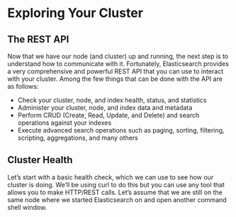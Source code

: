 # Exploring Your Cluster #

## The REST API ##

Now that we have our node (and cluster) up and running, the next step is to understand how to communicate with it. Fortunately, Elasticsearch provides a very comprehensive and powerful REST API that you can use to interact with your cluster. Among the few things that can be done with the API are as follows:

+ Check your cluster, node, and index health, status, and statistics
+ Administer your cluster, node, and index data and metadata
+ Perform CRUD (Create, Read, Update, and Delete) and search operations against your indexes
+ Execute advanced search operations such as paging, sorting, filtering, scripting, aggregations, and many others

## Cluster Health ##

Let’s start with a basic health check, which we can use to see how our cluster is doing. We’ll be using curl to do this but you can use any tool that allows you to make HTTP/REST calls. Let’s assume that we are still on the same node where we started Elasticsearch on and open another command shell window.

